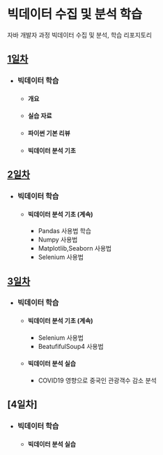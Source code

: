# 빅데이터 수집 및 분석 학습
자바 개발자 과정 빅데이터 수집 및 분석, 학습 리포지토리

## [1일차](https://github.com/KangJeongTaek/bigdata-analysis-2024/blob/main/Day01.md)
- ### 빅데이터 학습
    - #### 개요
    - #### 실습 자료
    - #### 파이썬 기본 리뷰
    - #### 빅데이터 분석 기초

## [2일차](https://github.com/KangJeongTaek/bigdata-analysis-2024/blob/main/Day02.md)
- ### 빅데이터 학습
    - #### 빅데이터 분석 기초 (계속)
        - Pandas 사용법 학습
        - Numpy 사용법
        - Matplotlib,Seaborn 사용법
        - Selenium 사용법

## [3일차](https://github.com/KangJeongTaek/bigdata-analysis-2024/blob/main/Day03.md)
- ### 빅데이터 학습
    - #### 빅데이터 분석 기초 (계속)
         - Selenium 사용법
         - BeatufifulSoup4 사용법
    - #### 빅데이터 분석 실습
        - COVID19 영향으로 중국인 관광객수 감소 분석

    
## [4일차]
- ### 빅데이터 학습
    - #### 빅데이터 분석 실습